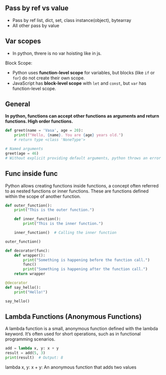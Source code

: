 ## Pass by ref vs value

- Pass by ref list, dict, set, class instance(object), bytearray
- All other pass by value

## Var scopes

- In python, threre is no var hoisting like in js.

Block Scope:

- Python uses **function-level scope** for variables, but blocks (like `if` or `for`) do not create their own scope.
- JavaScript has **block-level scope** with `let` and `const`, but `var` has function-level scope.

## General

**In python, functions can accept other functions as arguments and return functions. High order functions.**

```python
def greet(name = 'Vasa', age = 20):
    print(f"Hello, {name}. You are {age} years old.")
    # return type <class 'NoneType'>

# Named arguments
greet(age = 46)
# Without explicit providing default arguments, python throws an error when the arguments are missing, unlike javascript
```

## Func inside func

Python allows creating functions inside functions, a concept often referred to as nested functions or inner functions. These are functions defined within the scope of another function.

```python
def outer_function():
    print("This is the outer function.")

    def inner_function():
        print("This is the inner function.")

    inner_function()  # Calling the inner function

outer_function()
```

```python
def decorator(func):
    def wrapper():
        print("Something is happening before the function call.")
        func()
        print("Something is happening after the function call.")
    return wrapper

@decorator
def say_hello():
    print("Hello!")

say_hello()
```

## Lambda Functions (Anonymous Functions)

A lambda function is a small, anonymous function defined with the lambda keyword. It’s often used for short operations, such as in functional programming scenarios.

```python
add = lambda x, y: x + y
result = add(5, 3)
print(result)  # Output: 8
```

lambda x, y: x + y: An anonymous function that adds two values
